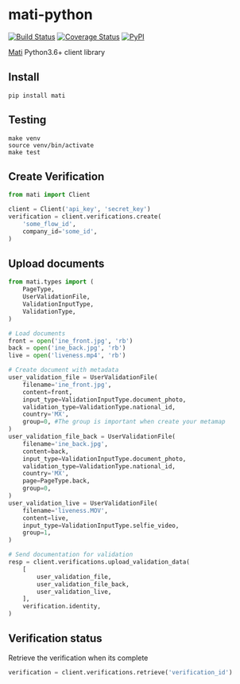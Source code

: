 # mati-python
[![Build Status](https://travis-ci.com/cuenca-mx/mati-python.svg?branch=master)](https://travis-ci.com/cuenca-mx/mati-python)
[![Coverage Status](https://coveralls.io/repos/github/cuenca-mx/mati-python/badge.svg?branch=master)](https://coveralls.io/github/cuenca-mx/mati-python?branch=master)
[![PyPI](https://img.shields.io/pypi/v/mati.svg)](https://pypi.org/project/mati/)

[Mati](https://mati.io) Python3.6+ client library


## Install

```
pip install mati
```

## Testing

```
make venv
source venv/bin/activate
make test
```

## Create Verification

```python
from mati import Client

client = Client('api_key', 'secret_key')
verification = client.verifications.create(
    'some_flow_id',
    company_id='some_id',
)
```

## Upload documents
```python
from mati.types import (
    PageType,
    UserValidationFile,
    ValidationInputType,
    ValidationType,
)

# Load documents
front = open('ine_front.jpg', 'rb')
back = open('ine_back.jpg', 'rb')
live = open('liveness.mp4', 'rb')

# Create document with metadata
user_validation_file = UserValidationFile(
    filename='ine_front.jpg',
    content=front,
    input_type=ValidationInputType.document_photo,
    validation_type=ValidationType.national_id,
    country='MX',
    group=0, #The group is important when create your metamap
)
user_validation_file_back = UserValidationFile(
    filename='ine_back.jpg',
    content=back,
    input_type=ValidationInputType.document_photo,
    validation_type=ValidationType.national_id,
    country='MX',
    page=PageType.back,
    group=0,
)
user_validation_live = UserValidationFile(
    filename='liveness.MOV',
    content=live,
    input_type=ValidationInputType.selfie_video,
    group=1,
)

# Send documentation for validation
resp = client.verifications.upload_validation_data(
    [
        user_validation_file,
        user_validation_file_back,
        user_validation_live,
    ],
    verification.identity,
)
```

## Verification status
Retrieve the verification when its complete
```python
verification = client.verifications.retrieve('verification_id')
```